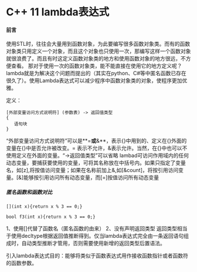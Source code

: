 # C++ 11 lambda表达式



#### 前言

使用STL时，往往会大量用到函数对象，为此要编写很多函数对象类。而有的函数对象类只用定义一个对象，而且这个对象也只使用一次，那编写这样一个函数对象就很浪费了。而且有时这定义函数对象类的地方和使用函数对象的地方很远，不方便查看。
那对于使用一次的函数对象类，能不能直接在使用它的地方定义呢？lambda就是为解决这个问题而提出的（其实在python、C#等中匿名函数已存在很久了）。使用Lambda表达式可以减少程序中函数对象类的对象，使程序更加优雅。



定义：

```
[外部变量访问方式说明符] (参数表) -> 返回值类型
{
   语句块
}

```

“外部变量访问方式说明符”可以是**=**或**&**，表示{}中用到的、定义在{}外面的变量在{}中是否允许被改变。= 表示不允许，&表示允许。当然，在{}中也可以不使用定义在外面的变量。“->返回值类型”可以省略
lambad可访问作用域内的任何动态变量，要捕获要使用的变量，可将其名称放在中括号内。如果只指定了变量名，如[z],将按值访问变量；如果在名称前加上&,如[&count]，将按引用访问变量。[&]能够按引用访问所有动态变量，而[=]按值访问所有动态变量





##### 匿名函数和函数对比

```
[](int x){return x % 3 == 0;}

bool f3(int x){return x % 3 == 0;}
```

1、使用[]代替了函数名（匿名函数的由来）
2、没有声明返回类型
返回类型相当于使用decltype根据返回值推断得到。仅当lambda表达式完全由一条返回语句组成时，自动类型推断才管用，否则需要使用新增的返回类型后置语法。



引入lambda表达式目的：能够将类似于函数表达式用作接收函数指针或者函数符的函数参数。